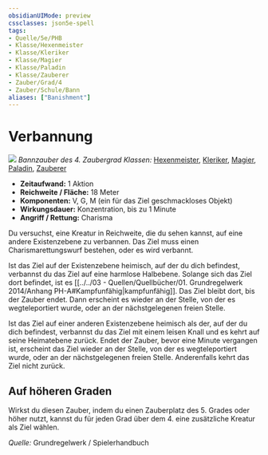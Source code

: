 ```yaml
---
obsidianUIMode: preview
cssclasses: json5e-spell
tags:
- Quelle/5e/PHB
- Klasse/Hexenmeister
- Klasse/Kleriker
- Klasse/Magier
- Klasse/Paladin
- Klasse/Zauberer
- Zauber/Grad/4
- Zauber/Schule/Bann
aliases: ["Banishment"]
---
```

# Verbannung
![](../../../99%20-%20Setup/Files/Bildersammlung/Symbolik/Bannzauber.webp#token)
*Bannzauber des 4. Zaubergrad*
*Klassen:* [Hexenmeister](../Klassen/Hexenmeister.md), [Kleriker](../Klassen/Kleriker.md), [Magier](../Klassen/Magier.md), [Paladin](../Klassen/Paladin.md), [Zauberer](../Klassen/Zauberer.md)

- **Zeitaufwand:** 1 Aktion
- **Reichweite / Fläche:** 18 Meter
- **Komponenten:** V, G, M (ein für das Ziel geschmackloses Objekt)
- **Wirkungsdauer:** Konzentration, bis zu 1 Minute
- **Angriff / Rettung:** Charisma

Du versuchst, eine Kreatur in Reichweite, die du sehen kannst, auf eine andere Existenzebene zu verbannen. Das Ziel muss einen Charismarettungswurf bestehen, oder es wird verbannt.

Ist das Ziel auf der Existenzebene heimisch, auf der du dich befindest, verbannst du das Ziel auf eine harmlose Halbebene. Solange sich das Ziel dort befindet, ist es [[../../03 - Quellen/Quellbücher/01. Grundregelwerk 2014/Anhang PH-A#Kampfunfähig|kampfunfähig]]. Das Ziel bleibt dort, bis der Zauber endet. Dann erscheint es wieder an der Stelle, von der es wegteleportiert wurde, oder an der nächstgelegenen freien Stelle.

Ist das Ziel auf einer anderen Existenzebene heimisch als der, auf der du dich befindest, verbannst du das Ziel mit einem leisen Knall und es kehrt auf seine Heimatebene zurück. Endet der Zauber, bevor eine Minute vergangen ist, erscheint das Ziel wieder an der Stelle, von der es wegteleportiert wurde, oder an der nächstgelegenen freien Stelle. Anderenfalls kehrt das Ziel nicht zurück.

## Auf höheren Graden

Wirkst du diesen Zauber, indem du einen Zauberplatz des 5. Grades oder höher nutzt, kannst du für jeden Grad über dem 4. eine zusätzliche Kreatur als Ziel wählen.

 *Quelle:* Grundregelwerk / Spielerhandbuch